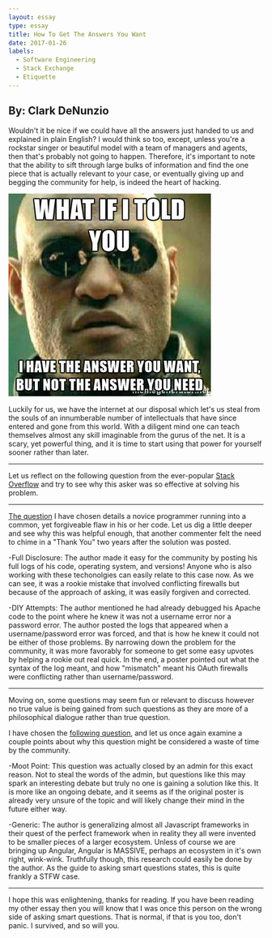 ```yaml
---
layout: essay
type: essay
title: How To Get The Answers You Want
date: 2017-01-26
labels:
  - Software Engineering
  - Stack Exchange
  - Etiquette
---
```


## By: Clark DeNunzio

Wouldn't it be nice if we could have all the answers just handed to us and explained in plain English? I would think so too, except, unless you're a rockstar singer or beautiful model with a team of managers and agents, then that's probably not going to happen. Therefore, it's important to note that the ability to sift through large bulks of information and find the one piece that is actually relevant to your case, or eventually giving up and begging the community for help, is indeed the heart of hacking.

<img class="ui centered medium image" src="../images/answers.jpg">

Luckily for us, we have the internet at our disposal which let's us steal from the souls of an innumberable number of intellectuals that have since entered and gone from this world. With a diligent mind one can teach themselves almost any skill imaginable from the gurus of the net. It is a scary, yet powerful thing, and it is time to start using that power for yourself sooner rather than later.

<hr>

Let us reflect on the following question from the ever-popular [Stack Overflow](stackoverflow.com/) and try to see why this asker was so effective at solving his problem.

<hr>

[The question](http://stackoverflow.com/questions/13099069/apache-basic-authentication-issue-with-reverse-proxy) I have chosen details a novice programmer running into a common, yet forgiveable flaw in his or her code. Let us dig a little deeper and see why this was helpful enough, that another commenter felt the need to chime in a "Thank You" two years after the solution was posted.

-Full Disclosure: The author made it easy for the community by posting his full logs of his code, operating system, and versions! Anyone who is also working with these techonolgies can easily relate to this case now. As we can see, it was a rookie mistake that involved conflicting firewalls but because of the approach of asking, it was easily forgiven and corrected.

-DIY Attempts: The author mentioned he had already debugged his Apache code to the point where he knew it was not a username error nor a password error. The author posted the logs that appeared when a username/password error was forced, and that is how he knew it could not be either of those problems. By narrowing down the problem for the community, it was more favorably for someone to get some easy upvotes by helping a rookie out real quick. In the end, a poster pointed out what the syntax of the log meant, and how "mismatch" meant his OAuth firewalls were conflicting rather than username/password.

<hr>

Moving on, some questions may seem fun or relevant to discuss however no true value is being gained from such questions as they are more of a philosophical dialogue rather than true question.

I have chosen the [following question](http://stackoverflow.com/questions/30271988/jquery-vs-new-javascript-frameworks-libraries-angular-ember-react-etc/33315002), and let us once again examine a couple points about why this question might be considered a waste of time by the community. 

-Moot Point: This question was actually closed by an admin for this exact reason. Not to steal the words of the admin, but questions like this may spark an interesting debate but truly no one is gaining a solution like this. It is more like an ongoing debate, and it seems as if the original poster is already very unsure of the topic and will likely change their mind in the future either way.

-Generic: The author is generalizing almost all Javascript frameworks in their quest of the perfect framework when in reality they all were invented to be smaller pieces of a larger ecosystem. Unless of course we are bringing up Angular, Angular is MASSIVE, perhaps an ecosystem in it's own right, wink-wink. Truthfully though, this research could easily be done by the author. As the guide to asking smart questions states, this is quite frankly a STFW case.

<hr>

I hope this was enlightening, thanks for reading. If you have been reading my other essay then you will know that I was once this person on the wrong side of asking smart questions. That is normal, if that is you too, don't panic. I survived, and so will you.
